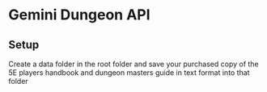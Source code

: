 # Gemini Dungeon API

## Setup

Create a data folder in the root folder and save your purchased copy of the 5E players handbook and dungeon masters guide in text format into that folder